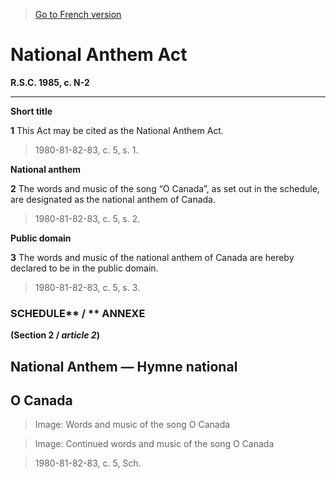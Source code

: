 > [Go to French version](/fr/Lois/Lois%20révisées%20du%20Canada/N/N-2.md)

# National Anthem Act

**R.S.C. 1985, c. N-2**


----------



**Short title**

**1** This Act may be cited as the National Anthem Act.
> 1980-81-82-83, c. 5, s. 1.





**National anthem**

**2** The words and music of the song “O Canada”, as set out in the schedule, are designated as the national anthem of Canada.
> 1980-81-82-83, c. 5, s. 2.





**Public domain**

**3** The words and music of the national anthem of Canada are hereby declared to be in the public domain.
> 1980-81-82-83, c. 5, s. 3.





### SCHEDULE** / ** ANNEXE
**(Section 2 / *article 2*)**
## National Anthem — Hymne national
## O Canada
> Image: Words and music of the song O Canada

> Image: Continued words and music of the song O Canada

> 1980-81-82-83, c. 5, Sch.


